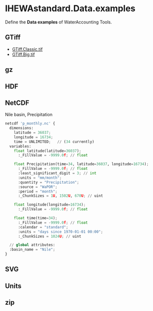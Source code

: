 # IHEWAstandard.Data.examples

Define the **Data examples** of WaterAccounting Tools.


## GTiff

  - [GTiff.Classic.tif](GTiff.Classic.tif)
  - [GTiff.Big.tif](GTiff.Big.tif)


## gz


## HDF


## NetCDF

Nile basin, Precipitation

```Python
netcdf 'p_monthly.nc' {
  dimensions:
    latitude = 36037;
    longitude = 16734;
    time = UNLIMITED;   // (34 currently)
  variables:
    float latitude(latitude=36037);
      :_FillValue = -9999.0f; // float

    float Precipitation(time=34, latitude=36037, longitude=16734);
      :_FillValue = -9999.0f; // float
      :least_significant_digit = 3; // int
      :units = "mm/month";
      :quantity = "Precipitation";
      :source = "WaPOR";
      :period = "month";
      :_ChunkSizes = 1U, 1502U, 670U; // uint

    float longitude(longitude=16734);
      :_FillValue = -9999.0f; // float

    float time(time=34);
      :_FillValue = -9999.0f; // float
      :calendar = "standard";
      :units = "days since 1970-01-01 00:00";
      :_ChunkSizes = 1024U; // uint

  // global attributes:
  :basin_name = "Nile";
}
```

## SVG


## Units


## zip

